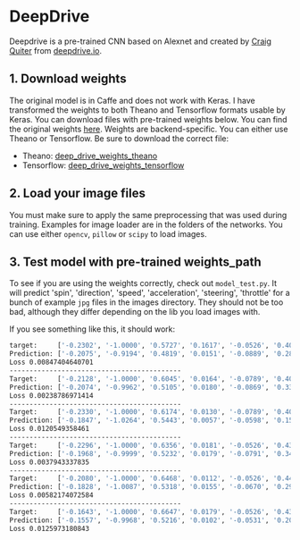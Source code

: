 # DeepDrive

Deepdrive is a pre-trained CNN based on Alexnet and created by [Craig Quiter](https://github.com/crizCraig) from [deepdrive.io](http://deepdrive.io/).

## 1. Download weights

The original model is in Caffe and does not work with Keras.
I have transformed the weights to both Theano and Tensorflow formats usable by Keras.
You can download files with pre-trained weights below.
You can find the original weights [here](https://gist.github.com/aiworld/66e69c10c9ec82b299279bc7609544d2).
Weights are backend-specific.
You can either use Theano or Tensorflow.
Be sure to download the correct file:
- Theano: [deep_drive_weights_theano](https://coming-soon.com)
- Tensorflow: [deep_drive_weights_tensorflow](https://coming-soon.com)

## 2. Load your image files

You must make sure to apply the same preprocessing that was used during training.
Examples for image loader are in the folders of the networks.
You can use either `opencv`, `pillow` or `scipy` to load images.

## 3. Test model with pre-trained weights_path

To see if you are using the weights correctly, check out `model_test.py`.
It will predict 'spin', 'direction', 'speed', 'acceleration', 'steering', 'throttle' for a bunch of example `jpg` files in the images directory.
They should not be too bad, although they differ depending on the lib you load images with.

If you see something like this, it should work:

```bash
target:     ['-0.2302', '-1.0000', '0.5727', '0.1617', '-0.0526', '0.4000']
Prediction: ['-0.2075', '-0.9194', '0.4819', '0.0151', '-0.0889', '0.2869']
Loss 0.00847404640701
-------------------------------------------
Target:     ['-0.2128', '-1.0000', '0.6045', '0.0164', '-0.0789', '0.4053']
Prediction: ['-0.2074', '-0.9962', '0.5105', '0.0180', '-0.0869', '0.3319']
Loss 0.00238786971414
-------------------------------------------
Target:     ['-0.2330', '-1.0000', '0.6174', '0.0130', '-0.0789', '0.4090']
Prediction: ['-0.1847', '-1.0264', '0.5443', '0.0057', '-0.0598', '0.1569']
Loss 0.0120549358461
-------------------------------------------
Target:     ['-0.2296', '-1.0000', '0.6356', '0.0181', '-0.0526', '0.4319']
Prediction: ['-0.1968', '-0.9999', '0.5232', '0.0179', '-0.0791', '0.3404']
Loss 0.0037943337835
-------------------------------------------
Target:     ['-0.2080', '-1.0000', '0.6468', '0.0112', '-0.0526', '0.4400']
Prediction: ['-0.1828', '-1.0087', '0.5318', '0.0155', '-0.0670', '0.2959']
Loss 0.00582174072584
-------------------------------------------
Target:     ['-0.1643', '-1.0000', '0.6647', '0.0179', '-0.0526', '0.4399']
Prediction: ['-0.1557', '-0.9968', '0.5216', '0.0102', '-0.0531', '0.2054']
Loss 0.0125973180843
```
